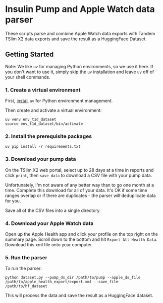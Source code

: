 # Insulin Pump and Apple Watch data parser

These scripts parse and combine Apple Watch data exports with Tandem TSlim X2 data exports and save the result as a HuggingFace Dataset.

## Getting Started

Note: We like `uv` for managing Python environments, so we use it here. If you don't want to use it, simply skip the `uv` installation and leave `uv` off of your shell commands.

### 1. Create a virtual environment

First, [install](https://github.com/astral-sh/uv) `uv` for Python environment management.

Then create and activate a virtual environment:

```shell
uv venv env_t1d_dataset
source env_t1d_dataset/bin/activate
```

### 2. Install the prerequisite packages

```shell
uv pip install -r requirements.txt
```

### 3. Download your pump data

On the TSlim X2 web portal, select up to 28 days at a time in reports and click `print`, then `save data` to download a CSV file with your pump data.

Unfortunately, I'm not aware of any better way than to go one month at a time. Complete this download for all of your data. It's OK if some time ranges overlap or if there are duplicates - the parser will deduplicate data for you.

Save all of the CSV files into a single directory.

### 4. Download your Apple Watch data

Open up the Apple Health app and click your profile on the top right on the summary page. Scroll down to the bottom and hit `Export All Health Data`. Download this xml file onto your computer.

### 5. Run the parser

To run the parser:

```shell
python dataset.py --pump_ds_dir /path/to/pump --apple_ds_file /path/to/apple_health_export/export.xml --save_file /path/to/hf_dataset
```

This will process the data and save the result as a HuggingFace dataset.